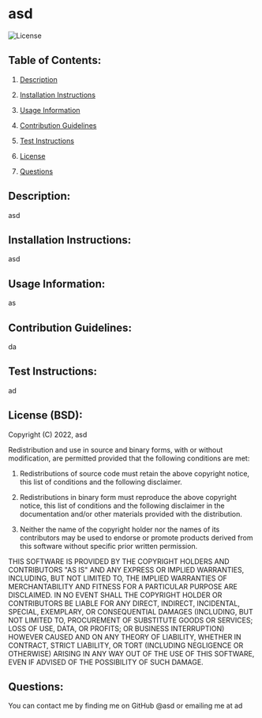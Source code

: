# asd

  ![License](https://img.shields.io/badge/License-BSD_3--Clause-blue.svg)

  ## Table of Contents:

  1. [Description](#description)

  2. [Installation Instructions](#installation)
  
  3. [Usage Information](#usage)

  4. [Contribution Guidelines](#contribution)

  5. [Test Instructions](#test)

  6. [License](#license)

  7. [Questions](#questions)

  <a name="description"></a>
  ## Description:
  
  asd
  
  <a name="installation"></a>
  ## Installation Instructions:
  
  asd
  
  <a name="usage"></a>
  ## Usage Information:
  
  as
  
  <a name="contribution"></a>
  ## Contribution Guidelines:
  
  da
  
  <a name="test"></a>
  ## Test Instructions:
  
  ad
  
  <a name="license"></a>
  ## License (BSD):
  
  Copyright (C) 2022, asd

  Redistribution and use in source and binary forms, with or without modification, are permitted provided that the following conditions are met:
      
1. Redistributions of source code must retain the above copyright notice, this list of conditions and the following disclaimer.
      
2. Redistributions in binary form must reproduce the above copyright notice, this list of conditions and the following disclaimer in the documentation and/or other materials provided with the distribution.
      
3. Neither the name of the copyright holder nor the names of its contributors may be used to endorse or promote products derived from this software without specific prior written permission.
      
THIS SOFTWARE IS PROVIDED BY THE COPYRIGHT HOLDERS AND CONTRIBUTORS "AS IS" AND ANY EXPRESS OR IMPLIED WARRANTIES, INCLUDING, BUT NOT LIMITED TO, THE IMPLIED WARRANTIES OF MERCHANTABILITY AND FITNESS FOR A PARTICULAR PURPOSE ARE DISCLAIMED. IN NO EVENT SHALL THE COPYRIGHT HOLDER OR CONTRIBUTORS BE LIABLE FOR ANY DIRECT, INDIRECT, INCIDENTAL, SPECIAL, EXEMPLARY, OR CONSEQUENTIAL DAMAGES (INCLUDING, BUT NOT LIMITED TO, PROCUREMENT OF SUBSTITUTE GOODS OR SERVICES; LOSS OF USE, DATA, OR PROFITS; OR BUSINESS INTERRUPTION) HOWEVER CAUSED AND ON ANY THEORY OF LIABILITY, WHETHER IN CONTRACT, STRICT LIABILITY, OR TORT (INCLUDING NEGLIGENCE OR OTHERWISE) ARISING IN ANY WAY OUT OF THE USE OF THIS SOFTWARE, EVEN IF ADVISED OF THE POSSIBILITY OF SUCH DAMAGE.
  
  <a name="questions"></a>
  ## Questions:
  
  You can contact me by finding me on GitHub @asd or emailing me at ad
